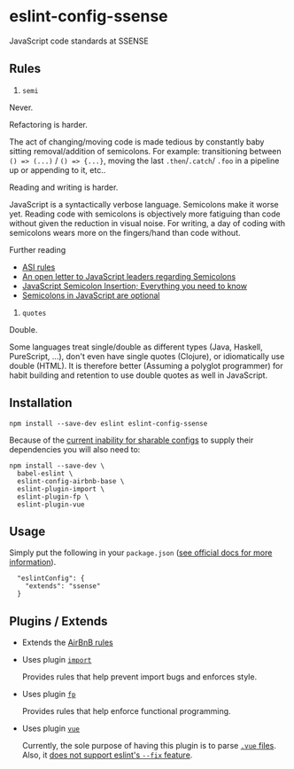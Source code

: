 # eslint-config-ssense

JavaScript code standards at SSENSE

## Rules

1. `semi`

  Never.

  Refactoring is harder.

  The act of changing/moving code  is made tedious by constantly baby sitting removal/addition of semicolons. For example: transitioning between `() => (...)` / `() => {...}`, moving the last `.then`/`.catch`/ `.foo` in a pipeline up or appending to it, etc..

  Reading and writing is harder.

  JavaScript is a syntactically verbose language. Semicolons make it worse yet. Reading code with semicolons is objectively more fatiguing than code without given the reduction in visual noise. For writing, a day of coding with semicolons wears more on the fingers/hand than code without.

  Further reading

  * [ASI rules](http://stackoverflow.com/questions/2846283/what-are-the-rules-for-javascripts-automatic-semicolon-insertion-asi)
  * [An open letter to JavaScript leaders regarding Semicolons](http://blog.izs.me/post/2353458699/an-open-letter-to-javascript-leaders-regarding)
  * [JavaScript Semicolon Insertion; Everything you need to know](http://inimino.org/~inimino/blog/javascript_semicolons)
  * [Semicolons in JavaScript are optional](http://mislav.net/2010/05/semicolons/)

1. `quotes`

  Double.

  Some languages treat single/double as different types (Java, Haskell, PureScript, ...), don't even have single quotes (Clojure), or idiomatically use double (HTML). It is therefore better (Assuming a polyglot programmer) for habit building and retention to use double quotes as well in JavaScript.


## Installation
```
npm install --save-dev eslint eslint-config-ssense
```

Because of the [current inability for sharable configs](https://github.com/eslint/eslint/issues/3458) to supply their dependencies you will also need to:

```
npm install --save-dev \
  babel-eslint \
  eslint-config-airbnb-base \
  eslint-plugin-import \
  eslint-plugin-fp \
  eslint-plugin-vue
```


## Usage

Simply put the following in your `package.json` ([see official docs for more information](http://eslint.org/docs/user-guide/configuring#extending-configuration-files)).

```
  "eslintConfig": {
    "extends": "ssense"
  }
```


## Plugins / Extends

* Extends the [AirBnB rules](https://github.com/airbnb/javascript)

* Uses plugin [`import`](https://github.com/benmosher/eslint-plugin-import)

  Provides rules that help prevent import bugs and enforces style.

* Uses plugin [`fp`](https://github.com/jfmengels/eslint-plugin-fp)

  Provides rules that help enforce functional programming.

* Uses plugin [`vue`](https://github.com/vuejs/eslint-plugin-vue)

  Currently, the sole purpose of having this plugin is to parse [`.vue` files](https://vuejs.org/v2/guide/single-file-components.html). Also, it [does not support eslint's `--fix` feature](https://github.com/vuejs/eslint-plugin-vue/issues/1).
